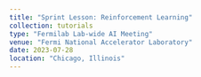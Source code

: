 ```yaml
---
title: "Sprint Lesson: Reinforcement Learning"
collection: tutorials
type: "Fermilab Lab-wide AI Meeting"
venue: "Fermi National Accelerator Laboratory"
date: 2023-07-28
location: "Chicago, Illinois"
---
```

